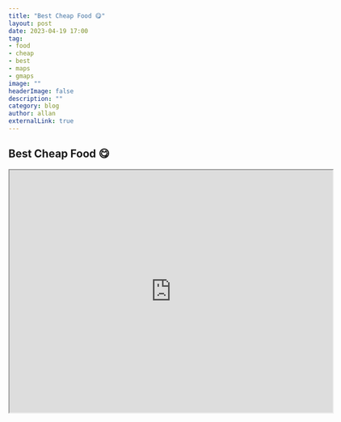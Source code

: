 ```yaml
---
title: "Best Cheap Food 😋"
layout: post
date: 2023-04-19 17:00
tag: 
- food
- cheap
- best
- maps
- gmaps
image: ""
headerImage: false
description: ""
category: blog
author: allan
externalLink: true
---
```


## Best Cheap Food 😋  

<iframe src="https://www.google.com/maps/d/u/1/embed?mid=1ISOgf-u2p_F3uVyEQUYlpNMkO74guEg&ehbc=2E312F" width="640" height="480"></iframe>
